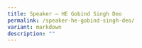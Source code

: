 ```yaml
---
title: Speaker – HE Gobind Singh Deo
permalink: /speaker-he-gobind-singh-deo/
variant: markdown
description: ""
---
```

